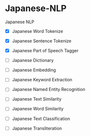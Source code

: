 # Japanese-NLP
Japanese NLP
- [x] Japanese Word Tokenize
- [x] Japanese Sentence Tokenize
- [x] Japanese Part of Speech Tagger
- [ ] Japanese Dictionary
- [ ] Japanese Embedding
- [ ] Japanese Keyword Extraction
- [ ] Japanese Named Entity Recognition
- [ ] Japanese Text Similarity
- [ ] Japanese Word Similarity
- [ ] Japanese Text Classification
- [ ] Japanese Transliteration











